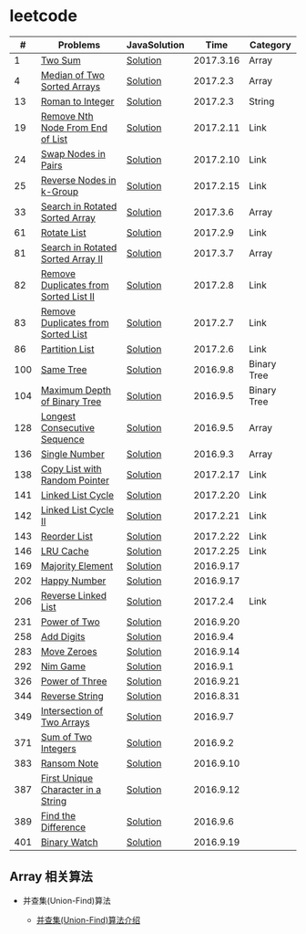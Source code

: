 # leetcode



| \# | Problems | JavaSolution |Time |Category |
|----|----------|-----------|------|------|
| 1 | [Two Sum](https://leetcode.com/problems/two-sum/#/description) |[Solution](https://github.com/zszdevelop/leetcode/blob/master/leetcode/TwoSum.java) |2017.3.16|Array|
| 4 | [Median of Two Sorted Arrays](https://leetcode.com/problems/median-of-two-sorted-arrays/?tab=Description) |[Solution](https://github.com/zszdevelop/leetcode/blob/master/leetcode/MedianOfTwoSortedArrays.java) |2017.2.3|Array|
| 13 | [Roman to Integer](https://leetcode.com/problems/roman-to-integer/) |[Solution](https://github.com/zszdevelop/leetcode/blob/master/leetcode/RomanToInteger.java) |2017.2.3|String|
| 19 | [Remove Nth Node From End of List](https://leetcode.com/problems/remove-nth-node-from-end-of-list/) |[Solution](https://github.com/zszdevelop/leetcode/blob/master/leetcode/RemoveNthNodeFromEndOfList.java) |2017.2.11|Link|
| 24 | [Swap Nodes in Pairs](https://leetcode.com/problems/swap-nodes-in-pairs/) |[Solution](https://github.com/zszdevelop/leetcode/blob/master/leetcode/SwapNodesInPairs.java) |2017.2.10|Link|
| 25 | [Reverse Nodes in k-Group](https://leetcode.com/problems/reverse-nodes-in-k-group/) |[Solution](https://github.com/zszdevelop/leetcode/blob/master/leetcode/ReverseNodesInKGroup.java) |2017.2.15|Link|
| 33 | [Search in Rotated Sorted Array](https://leetcode.com/problems/search-in-rotated-sorted-array/?tab=Description) |[Solution](https://github.com/zszdevelop/leetcode/blob/master/leetcode/SearchInRotatedSortedArray.java) |2017.3.6|Array|
| 61 | [Rotate List](https://leetcode.com/problems/rotate-list//) |[Solution](https://github.com/zszdevelop/leetcode/blob/master/leetcode/RotateList.java) |2017.2.9|Link|
| 81 | [Search in Rotated Sorted Array II](https://leetcode.com/problems/search-in-rotated-sorted-array-ii/?tab=Description) |[Solution](https://github.com/zszdevelop/leetcode/blob/master/leetcode/SearchInRotatedSortedArrayII.java) |2017.3.7|Array|
| 82 | [Remove Duplicates from Sorted List II](https://leetcode.com/problems/remove-duplicates-from-sorted-list-ii/) |[Solution](https://github.com/zszdevelop/leetcode/blob/master/leetcode/RemoveDuplicatesFromSortedListII.java) |2017.2.8|Link|
| 83 | [Remove Duplicates from Sorted List](https://leetcode.com/problems/remove-duplicates-from-sorted-list/) |[Solution](https://github.com/zszdevelop/leetcode/blob/master/leetcode/RemoveDuplicatesFromSortedList.java) |2017.2.7|Link|
| 86 | [Partition List](https://leetcode.com/problems/partition-list/) |[Solution](https://github.com/zszdevelop/leetcode/blob/master/leetcode/PartitionList.java) |2017.2.6|Link|
| 100 | [Same Tree ](https://leetcode.com/problems/same-tree/) |[Solution](<https://github.com/zszdevelop/leetcode/blob/master/leetcode/SameTree100.java>) |2016.9.8|Binary Tree|
| 104 | [Maximum Depth of Binary Tree  ](https://leetcode.com/problems/maximum-depth-of-binary-tree/) |[Solution](https://github.com/zszdevelop/leetcode/blob/master/leetcode/MaximumDepthOfBinaryTree.java) |2016.9.5|Binary Tree|
| 128 | [Longest Consecutive Sequence](https://leetcode.com/problems/longest-consecutive-sequence/?tab=Description) |[Solution](https://github.com/zszdevelop/leetcode/blob/master/leetcode/LongestConsecutiveSequence.java) |2016.9.5|Array|
| 136 | [Single Number](https://leetcode.com/problems/single-number) |[Solution](https://github.com/zszdevelop/leetcode/blob/master/leetcode/SingleNumberSolution136.java) |2016.9.3|Array|
| 138 | [Copy List with Random Pointer](https://leetcode.com/problems/copy-list-with-random-pointer/) |[Solution](https://github.com/zszdevelop/leetcode/blob/master/leetcode/CopyListWithRandomPointer.java) |2017.2.17|Link|
| 141 | [Linked List Cycle](https://leetcode.com/problems/linked-list-cycle/?tab=Description) |[Solution](https://github.com/zszdevelop/leetcode/blob/master/leetcode/LinkedListCycle.java) |2017.2.20|Link|
| 142 | [Linked List Cycle II](https://leetcode.com/problems/linked-list-cycle-ii/?tab=Description) |[Solution](https://github.com/zszdevelop/leetcode/blob/master/leetcode/LinkedListCycleII.java) |2017.2.21|Link|
| 143 | [Reorder List](https://leetcode.com/problems/reorder-list/?tab=Description) |[Solution](https://github.com/zszdevelop/leetcode/blob/master/leetcode/ReorderList.java) |2017.2.22|Link|
| 146 | [LRU Cache](https://leetcode.com/problems/lru-cache/?tab=Description) |[Solution](https://github.com/zszdevelop/leetcode/blob/master/leetcode/LRUCache.java) |2017.2.25|Link|
| 169| [Majority Element](https://leetcode.com/problems/majority-element/) |[Solution](https://github.com/zszdevelop/leetcode/blob/master/leetcode/MajorityElement.java) |2016.9.17||
| 202| [Happy Number](https://leetcode.com/problems/happy-number/) |[Solution](https://github.com/zszdevelop/leetcode/blob/master/leetcode/HappyNumber.java) |2016.9.17||
| 206 | [Reverse Linked List](https://leetcode.com/problems/reverse-linked-list/) |[Solution](https://github.com/zszdevelop/leetcode/blob/master/leetcode/ReverseLinkedList.java) |2017.2.4|Link|
| 231| [Power of Two](https://leetcode.com/problems/power-of-two/) |[Solution](https://github.com/zszdevelop/leetcode/blob/master/leetcode/PowerOfTwo.java) |2016.9.20||
| 258 | [Add Digits](https://leetcode.com/problems/add-digits/) |[Solution](https://github.com/zszdevelop/leetcode/blob/master/leetcode/AddDigitsSolution258.java) |2016.9.4||
| 283 | [Move Zeroes](https://leetcode.com/problems/move-zeroes/) |[Solution](https://github.com/zszdevelop/leetcode/blob/master/leetcode/MoveZeroes.java) |2016.9.14||
| 292 | [Nim Game](https://leetcode.com/problems/nim-game/) |[Solution](https://github.com/zszdevelop/leetcode/blob/master/leetcode/NimGameSolution.java) |2016.9.1||
| 326 | [Power of Three](https://leetcode.com/problems/power-of-three/) |[Solution](https://github.com/zszdevelop/leetcode/blob/master/leetcode/PowerOfThree.java) |2016.9.21||
| 344 | [Reverse String](https://leetcode.com/problems/intersection-of-two-arrays/) |[Solution](https://github.com/zszdevelop/leetcode/blob/master/leetcode/ReverseStringSolution.java) |2016.8.31||
| 349 | [Intersection of Two Arrays](https://leetcode.com/problems/intersection-of-two-arrays/) |[Solution](https://github.com/zszdevelop/leetcode/blob/master/leetcode/IntersectionOfTwoArrays349.java) |2016.9.7||
| 371 | [Sum of Two Integers](https://leetcode.com/problems/sum-of-two-integers/) |[Solution](https://github.com/zszdevelop/leetcode/blob/master/leetcode/SumOfTwoIntegersSolution371.java) |2016.9.2||
| 383 | [Ransom Note](https://leetcode.com/problems/ransom-note/) |[Solution](https://github.com/zszdevelop/leetcode/blob/master/leetcode/RansomNote383.java) |2016.9.10||
| 387 | [First Unique Character in a String](https://leetcode.com/problems/first-unique-character-in-a-string/) |[Solution](https://github.com/zszdevelop/leetcode/blob/master/leetcode/FirstUniqueCharacterInAString.java) |2016.9.12||
| 389 | [Find the Difference](https://leetcode.com/problems/find-the-difference/) |[Solution](https://github.com/zszdevelop/leetcode/blob/master/leetcode/FindTheDifference389.java) |2016.9.6||
| 401 | [Binary Watch](https://leetcode.com/problems/binary-watch/) |[Solution](https://github.com/zszdevelop/leetcode/blob/master/leetcode/BinaryWatch.java) |2016.9.19||


## Array 相关算法 ##
* 并查集(Union-Find)算法

    * [并查集(Union-Find)算法介绍](http://blog.csdn.net/dm_vincent/article/details/7655764)